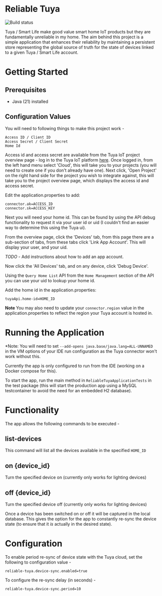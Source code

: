 # Reliable Tuya
![Build status](https://github.com/Richrocksmy/reliable-tuya/actions/workflows/main-test.yml/badge.svg)

Tuya / Smart Life make good value smart home IoT products but they are fundamentally unreliable in my home. The aim behind this project is a simple application that enhances their reliability by maintaining
a persistent store representing the global source of truth for the state of devices linked to a given Tuya / Smart Life account.

# Getting Started

## Prerequisites

- Java (21) installed

## Configuration Values

You will need to following things to make this project work - 

 ```
 Access ID / Client ID
 Access Secret / Client Secret
 Home Id
 ```

Access id and access secret are available from the Tuya IoT project overview page - log in to the Tuya IoT platform [here](https://iot.tuyaApi.com). Once logged in, from the left hand menu
select 'Cloud', this will take you to your projects (you will need to create one if you don't already have one).
Next click, 'Open Project' on the right hand side for the project you wish to integrate against, this will take you to 
the project overview page, which displays the access id and access secret. 

Edit the application.properties to add:

```
connector.ak=ACCESS_ID
connector.sk=ACCESS_KEY
```

Next you will need your home id. This can be found by using the API debug functionality to request it via your user id or uid (I couldn't find
an easier way to determine this using the Tuya ui).

From the overview page, click the 'Devices' tab, from this page there are a sub-section of tabs, from these tabs click 'Link App Account'. This 
will display your user, and your uid. 

_TODO_ - Add instructions about how to add an app account.

Now click the 'All Devices' tab, and on any device, click 'Debug Device'.

Using the `Query Home List` API from the `Home Management` section of the API you can use your uid to lookup your home id.

Add the home id in the application.properties:

```
tuyaApi.home-id=HOME_ID
```

**Note**
You may also need to update your `connector.region` value in the application.properties to reflect the region your Tuya account is hosted in.

# Running the Application

*Note: You will need to set `--add-opens java.base/java.lang=ALL-UNNAMED` in the VM options of your IDE run configuration as the Tuya connector won't work without this.        

Currently the app is only configured to run from the IDE (working on a Docker compose for this). 

To start the app, run the main method in `ReliableTuyaApplicationTests` in the test package (this will start the production app 
using a MySQL testcontainer to avoid the need for an embedded H2 database).

# Functionality

The app allows the following commands to be executed - 

## list-devices

This command will list all the devices available in the specified `HOME_ID`

## on {device_id}

Turn the specified device on (currently only works for lighting devices)

## off {device_id}

Turn the specified device off (currently only works for lighting devices)

Once a device has been switched on or off it will be captured in the local database. This gives the option 
for the app to constantly re-sync the device state (to ensure that it _is_ actually in the desired state).


# Configuration

To enable period re-sync of device state with the Tuya cloud, set the following to configuration value -

```
reliable-tuya.device-sync.enabled=true
```

To configure the re-sync delay (in seconds) -

```
reliable-tuya.device-sync.period=10
```
